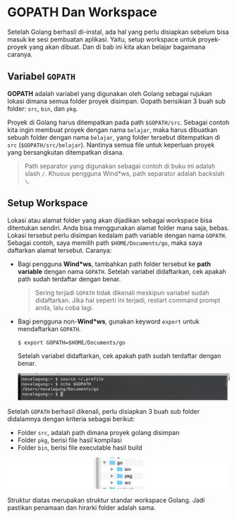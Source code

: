 # GOPATH Dan Workspace

Setelah Golang berhasil di-instal, ada hal yang perlu disiapkan sebelum bisa masuk ke sesi pembuatan aplikasi. Yaitu, setup workspace untuk proyek-proyek yang akan dibuat. Dan di bab ini kita akan belajar bagaimana caranya.

## Variabel `GOPATH`

**GOPATH** adalah variabel yang digunakan oleh Golang sebagai rujukan lokasi dimana semua folder proyek disimpan. Gopath berisikian 3 buah sub folder: `src`, `bin`, dan `pkg`.

Proyek di Golang harus ditempatkan pada path `$GOPATH/src`. Sebagai contoh kita ingin membuat proyek dengan nama `belajar`, maka harus dibuatkan sebuah folder dengan nama `belajar`, yang folder tersebut ditempatkan di `src` (`$GOPATH/src/belajar`). Nantinya semua file untuk keperluan proyek yang bersangkutan ditempatkan disana.

> Path separator yang digunakan sebagai contoh di buku ini adalah slash `/`. Khusus pengguna Wind\*ws, path separator adalah backslah `\`.

## Setup Workspace

Lokasi atau alamat folder yang akan dijadikan sebagai workspace bisa ditentukan sendiri. Anda bisa menggunakan alamat folder mana saja, bebas. Lokasi tersebut perlu disimpan kedalam path variable dengan nama `GOPATH`. Sebagai contoh, saya memilih path `$HOME/Documents/go`, maka saya daftarkan alamat tersebut. Caranya:

 - Bagi pengguna **Wind\*ws**, tambahkan path folder tersebut ke **path variable** dengan nama `GOPATH`. Setelah variabel didaftarkan, cek apakah path sudah terdaftar dengan benar.

    > Sering terjadi `GOPATH` tidak dikenali meskipun variabel sudah didaftarkan. Jika hal seperti ini terjadi, restart command prompt anda, lalu coba lagi.

 - Bagi pengguna non-**Wind\*ws**, gunakan keyword `export` untuk mendaftarkan `GOPATH`.

    ```
    $ export GOPATH=$HOME/Documents/go
    ```

    Setelah variabel didaftarkan, cek apakah path sudah terdaftar dengan benar.

    ![Pengecekan `GOPATH` di sistem operasi non-Wind\*ws](images/3_1_path.png)

Setelah `GOPATH` berhasil dikenali, perlu disiapkan 3 buah sub folder didalamnya dengan kriteria sebagai berikut:

 - Folder `src`, adalah path dimana proyek golang disimpan
 - Folder `pkg`, berisi file hasil kompilasi
 - Folder `bin`, berisi file executable hasil build

![Struktur folder dalam worskpace](images/3_2_workspace.png)

Struktur diatas merupakan struktur standar workspace Golang. Jadi pastikan penamaan dan hirarki folder adalah sama.
